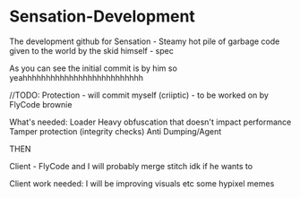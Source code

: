 # Sensation-Development
The development github for Sensation - Steamy hot pile of garbage code given to the world by the skid himself - spec

As you can see the initial commit is by him so yeahhhhhhhhhhhhhhhhhhhhhhhhhh

//TODO:
Protection - will commit myself (criiptic) - to be worked on by FlyCode brownie 

What's needed:
Loader
Heavy obfuscation that doesn't impact performance
Tamper protection (integrity checks)
Anti Dumping/Agent

THEN

Client - FlyCode and I will probably merge stitch idk if he wants to

Client work needed:
I will be improving visuals etc
some hypixel memes

